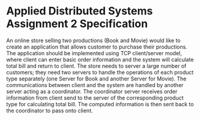 # Applied Distributed Systems Assignment 2 Specification

An online store selling two productions (Book and Movie) would like to create an application that
allows customer to purchase their productions. The application should be implemented using TCP
client/server model, where client can enter basic order information and the system will calculate total
bill and return to client. The store needs to server a large number of customers; they need two servers to
handle the operations of each product type separately (one Server for Book and another Server for
Movie). The communications between client and the system are handled by another server acting as a
coordinator. The coordinator server receives order information from client send to the server of the
corresponding product type for calculating total bill. The computed information is then sent back to the
coordinator to pass onto client.
